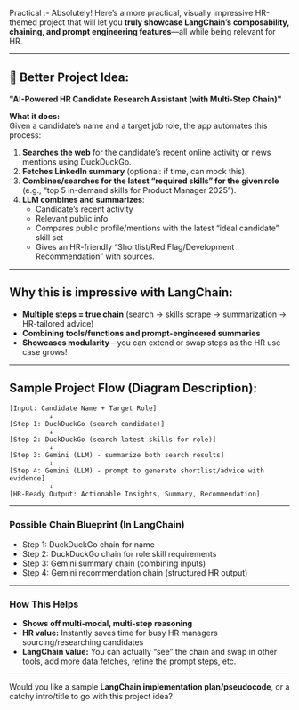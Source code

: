 
Practical :- Absolutely! Here’s a more practical, visually impressive HR-themed project that will let you **truly showcase LangChain’s composability, chaining, and prompt engineering features**—all while being relevant for HR.

***

## 🚩 Better Project Idea:  
**"AI-Powered HR Candidate Research Assistant (with Multi-Step Chain)"**

**What it does:**  
Given a candidate’s name and a target job role, the app automates this process:

1. **Searches the web** for the candidate’s recent online activity or news mentions using DuckDuckGo.
2. **Fetches LinkedIn summary** (optional: if time, can mock this).
3. **Combines/searches for the latest “required skills” for the given role** (e.g., “top 5 in-demand skills for Product Manager 2025”).
4. **LLM combines and summarizes**:  
   - Candidate’s recent activity  
   - Relevant public info  
   - Compares public profile/mentions with the latest “ideal candidate” skill set  
   - Gives an HR-friendly “Shortlist/Red Flag/Development Recommendation” with sources.

***

## **Why this is impressive with LangChain:**
- **Multiple steps = true chain** (search → skills scrape → summarization → HR-tailored advice)
- **Combining tools/functions and prompt-engineered summaries**
- **Showcases modularity**—you can extend or swap steps as the HR use case grows!

***

## **Sample Project Flow (Diagram Description):**

```
[Input: Candidate Name + Target Role]
          ↓
[Step 1: DuckDuckGo (search candidate)]
          ↓
[Step 2: DuckDuckGo (search latest skills for role)]
          ↓
[Step 3: Gemini (LLM) - summarize both search results]
          ↓
[Step 4: Gemini (LLM) - prompt to generate shortlist/advice with evidence]
          ↓
[HR-Ready Output: Actionable Insights, Summary, Recommendation]
```

***

### **Possible Chain Blueprint (In LangChain)**

- Step 1: DuckDuckGo chain for name
- Step 2: DuckDuckGo chain for role skill requirements
- Step 3: Gemini summary chain (combining inputs)
- Step 4: Gemini recommendation chain (structured HR output)

***

### **How This Helps**
- **Shows off multi-modal, multi-step reasoning**
- **HR value:** Instantly saves time for busy HR managers sourcing/researching candidates
- **LangChain value:** You can actually “see” the chain and swap in other tools, add more data fetches, refine the prompt steps, etc.

***

Would you like a sample **LangChain implementation plan/pseudocode**, or a catchy intro/title to go with this project idea?